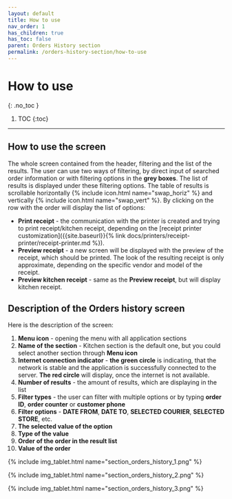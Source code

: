 ```yaml
---
layout: default
title: How to use
nav_order: 1
has_children: true
has_toc: false
parent: Orders History section
permalink: /orders-history-section/how-to-use
---
```


# How to use
{: .no_toc }

1. TOC
{:toc}

---

## How to use the screen
The whole screen contained from the header, filtering and the list of the results. The user can use two ways of filtering, by direct input of searched order information or with filtering options in the <span class="text-grey-dk-100">**grey boxes**</span>. The list of results is displayed under these filtering options. The table of results is scrollable horizontally {% include icon.html name="swap_horiz" %} and vertically {% include icon.html name="swap_vert" %}. By clicking on the row with the order will display the list of options:
- **Print receipt** - the communication with the printer is created and trying to print receipt/kitchen receipt, depending on the [receipt printer customization]({{site.baseurl}}{% link docs/printers/receipt-printer/receipt-printer.md %}).
- **Preview receipt** - a new screen will be displayed with the preview of the receipt, which should be printed. The look of the resulting receipt is only approximate, depending on the specific vendor and model of the receipt.
- **Preview kitchen receipt** - same as the **Preview receipt**, but will display kitchen receipt.

## Description of the Orders history screen
Here is the description of the screen:
1. **Menu icon** - opening the menu with all application sections
1. **Name of the section** - Kitchen section is the default one, but you could select another section through **Menu icon**
1. **Internet connection indicator** - <span class="text-green-200">**the green circle**</span> is indicating, that the network is stable and the application is successfully connected to the server. <span class="text-red-200">**The red circle**</span> will display, once the internet is not available.
1. **Number of results** - the amount of results, which are displaying in the list
1. **Filter types** - the user can filter with multiple options or by typing **order ID**, **order counter** or **customer phone**
1. **Filter options** - **DATE FROM**, **DATE TO**, **SELECTED COURIER**, **SELECTED STORE**, etc.
1. **The selected value of the option**
1. **Type of the value**
1. **Order of the order in the result list**
1. **Value of the order**

{% include img_tablet.html name="section_orders_history_1.png" %}

{% include img_tablet.html name="section_orders_history_2.png" %}

{% include img_tablet.html name="section_orders_history_3.png" %}